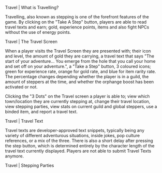 Travel |  What is Travelling? 

Travelling, also known as stepping is one of the forefront features of the game. By clicking on the "Take A Step" button, players are able to read travel texts and earn; gold, experience points, items and also fight NPCs without the use of energy points.


Travel | The Travel Screen

When a player visits the Travel Screen they are presented with; their icon and level, the amount of gold they are carrying, a travel text that says "The start of your adventure...
You emerge from the hole that you call your home and set off on your adventure.", a "Take a Step" button, 3 coloured icons; green for experience rate, orange for gold rate, and blue for item rarity rate. The percentage changes depending whether the player is in a guild, the amount of steppers at the time, and whether the orphange boost has been activated or not. 

Clicking the "3 Dots" on the Travel screen a player is able to; view which town/location they are currently stepping at, change their travel location, view stepping parties, view stats on current guild and global steppers, use a binded item, and report a travel text.


Travel | Travel Text 

Travel texts are developer-approved text snippets, typically being any variety of different adventurous situations, inside jokes, pop culture references, or a mix of the three. There is also a short delay after pressing the step button, which is determined entirely by the character length of the travel text currently displayed. Players are not able to submit Travel Texts anymore.


Travel | Stepping Parties 
